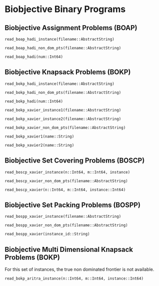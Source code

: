 # Biobjective Binary Programs #

## Biobjective Assignment Problems (BOAP) ##

```@docs
read_boap_hadi_instance(filename::AbstractString)
```

```@docs
read_boap_hadi_non_dom_pts(filename::AbstractString)
```

```@docs
read_boap_hadi(num::Int64)
```

## Biobjective Knapsack Problems (BOKP) ##

```@docs
read_bokp_hadi_instance(filename::AbstractString)
```

```@docs
read_bokp_hadi_non_dom_pts(filename::AbstractString)
```

```@docs
read_bokp_hadi(num::Int64)
```

```@docs
read_bokp_xavier_instance1(filename::AbstractString)
```

```@docs
read_bokp_xavier_instance2(filename::AbstractString)
```

```@docs
read_bokp_xavier_non_dom_pts(filename::AbstractString)
```

```@docs
read_bokp_xavier1(name::String)
```

```@docs
read_bokp_xavier2(name::String)
```

## Biobjective Set Covering Problems (BOSCP) ##

```@docs
read_boscp_xavier_instance(n::Int64, m::Int64, instance)
```

```@docs
read_boscp_xavier_non_dom_pts(filename::AbstractString)
```

```@docs
read_boscp_xavier(n::Int64, m::Int64, instance::Int64)
```

## Biobjective Set Packing Problems (BOSPP) ##

```@docs
read_bospp_xavier_instance(filename::AbstractString)
```

```@docs
read_bospp_xavier_non_dom_pts(filename::AbstractString)
```

```@docs
read_bospp_xavier(instance_id::String)
```

## Biobjective Multi Dimensional Knapsack Problems (BOKP) ##

For this set of instances, the true non dominated frontier is not available.

```@docs
read_bokp_aritra_instance(n::Int64, m::Int64, instance::Int64)
```

